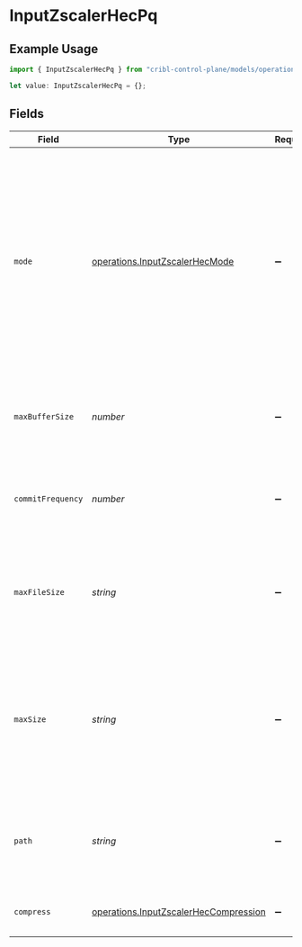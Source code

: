 # InputZscalerHecPq

## Example Usage

```typescript
import { InputZscalerHecPq } from "cribl-control-plane/models/operations";

let value: InputZscalerHecPq = {};
```

## Fields

| Field                                                                                                                                                                                                                                         | Type                                                                                                                                                                                                                                          | Required                                                                                                                                                                                                                                      | Description                                                                                                                                                                                                                                   |
| --------------------------------------------------------------------------------------------------------------------------------------------------------------------------------------------------------------------------------------------- | --------------------------------------------------------------------------------------------------------------------------------------------------------------------------------------------------------------------------------------------- | --------------------------------------------------------------------------------------------------------------------------------------------------------------------------------------------------------------------------------------------- | --------------------------------------------------------------------------------------------------------------------------------------------------------------------------------------------------------------------------------------------- |
| `mode`                                                                                                                                                                                                                                        | [operations.InputZscalerHecMode](../../models/operations/inputzscalerhecmode.md)                                                                                                                                                              | :heavy_minus_sign:                                                                                                                                                                                                                            | With Smart mode, PQ will write events to the filesystem only when it detects backpressure from the processing engine. With Always On mode, PQ will always write events directly to the queue before forwarding them to the processing engine. |
| `maxBufferSize`                                                                                                                                                                                                                               | *number*                                                                                                                                                                                                                                      | :heavy_minus_sign:                                                                                                                                                                                                                            | The maximum number of events to hold in memory before writing the events to disk                                                                                                                                                              |
| `commitFrequency`                                                                                                                                                                                                                             | *number*                                                                                                                                                                                                                                      | :heavy_minus_sign:                                                                                                                                                                                                                            | The number of events to send downstream before committing that Stream has read them                                                                                                                                                           |
| `maxFileSize`                                                                                                                                                                                                                                 | *string*                                                                                                                                                                                                                                      | :heavy_minus_sign:                                                                                                                                                                                                                            | The maximum size to store in each queue file before closing and optionally compressing. Enter a numeral with units of KB, MB, etc.                                                                                                            |
| `maxSize`                                                                                                                                                                                                                                     | *string*                                                                                                                                                                                                                                      | :heavy_minus_sign:                                                                                                                                                                                                                            | The maximum disk space that the queue can consume (as an average per Worker Process) before queueing stops. Enter a numeral with units of KB, MB, etc.                                                                                        |
| `path`                                                                                                                                                                                                                                        | *string*                                                                                                                                                                                                                                      | :heavy_minus_sign:                                                                                                                                                                                                                            | The location for the persistent queue files. To this field's value, the system will append: /<worker-id>/inputs/<input-id>                                                                                                                    |
| `compress`                                                                                                                                                                                                                                    | [operations.InputZscalerHecCompression](../../models/operations/inputzscalerheccompression.md)                                                                                                                                                | :heavy_minus_sign:                                                                                                                                                                                                                            | Codec to use to compress the persisted data                                                                                                                                                                                                   |